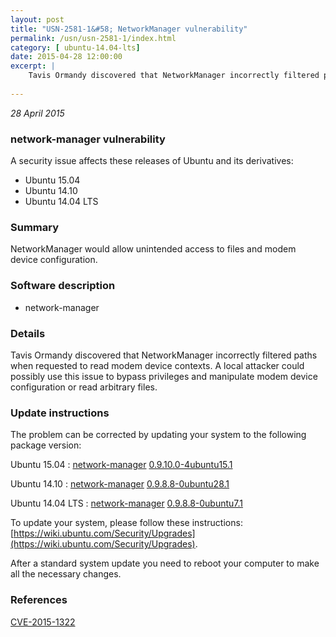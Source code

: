 ```yaml
---
layout: post
title: "USN-2581-1&#58; NetworkManager vulnerability"
permalink: /usn/usn-2581-1/index.html
category: [ ubuntu-14.04-lts]
date: 2015-04-28 12:00:00
excerpt: |
    Tavis Ormandy discovered that NetworkManager incorrectly filtered paths when requested to read modem device contexts. A local attacker could possibly use this issue to bypass privileges and manipulate modem device configuration or read arbitrary files. 
    
--- 
```

 
 

*28 April 2015*

### network-manager vulnerability

A security issue affects these releases of Ubuntu and its derivatives:

* Ubuntu 15.04
* Ubuntu 14.10
* Ubuntu 14.04 LTS

### Summary

NetworkManager would allow unintended access to files and modem device configuration.

### Software description

* network-manager 

### Details

Tavis Ormandy discovered that NetworkManager incorrectly filtered paths when requested to read modem device contexts. A local attacker could possibly use this issue to bypass privileges and manipulate modem device configuration or read arbitrary files. 

### Update instructions

The problem can be corrected by updating your system to the following package version:

Ubuntu 15.04
 : [network-manager](https://launchpad.net/ubuntu/+source/network-manager) <span> [0.9.10.0-4ubuntu15.1](https://launchpad.net/ubuntu/+source/network-manager/0.9.10.0-4ubuntu15.1) </span> 

Ubuntu 14.10
 : [network-manager](https://launchpad.net/ubuntu/+source/network-manager) <span> [0.9.8.8-0ubuntu28.1](https://launchpad.net/ubuntu/+source/network-manager/0.9.8.8-0ubuntu28.1) </span> 

Ubuntu 14.04 LTS
 : [network-manager](https://launchpad.net/ubuntu/+source/network-manager) <span> [0.9.8.8-0ubuntu7.1](https://launchpad.net/ubuntu/+source/network-manager/0.9.8.8-0ubuntu7.1) </span> 

To update your system, please follow these instructions: [https://wiki.ubuntu.com/Security/Upgrades](https://wiki.ubuntu.com/Security/Upgrades).

After a standard system update you need to reboot your computer to make all the necessary changes. 

### References

 
 [CVE-2015-1322](http://people.ubuntu.com/~ubuntu-security/cve/CVE-2015-1322)
 

